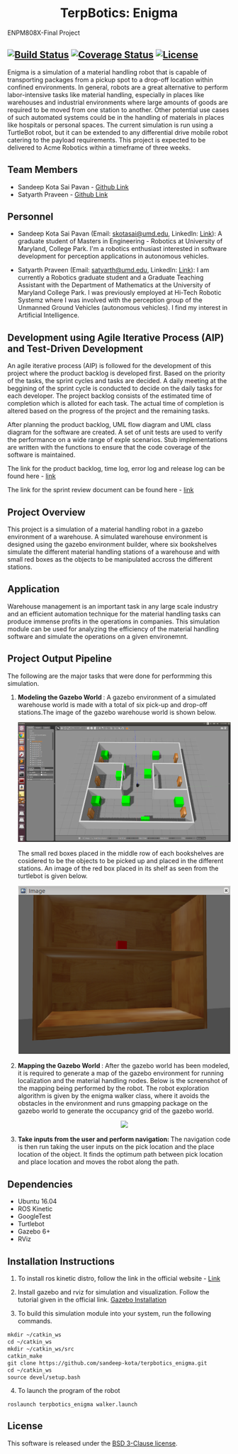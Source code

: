 <h1 align="center"> TerpBotics: Enigma
</h1>
ENPM808X-Final Project

[![Build Status](https://travis-ci.org/sandeep-kota/terpBotics_enigma.svg?branch=week_3)](https://travis-ci.org/sandeep-kota/terpbotics_enigma)
[![Coverage Status](https://coveralls.io/repos/github/sandeep-kota/terpbotics-enigma/badge.svg?branch=week_3)](https://coveralls.io/github/sandeep-kota/terpbotics_enigma?branch=week_3)
[![License](https://img.shields.io/badge/License-BSD%203--Clause-blue.svg)](https://opensource.org/licenses/BSD-3-Clause)
---

Enigma is a simulation of a material handling robot that is capable of transporting packages from a pickup spot to a drop-off location within confined environments. In general, robots are a great alternative to perform labor-intensive tasks like material handling, especially in places like warehouses and industrial environments where large amounts of goods are required to be moved from one station to another. Other potential use cases of such automated systems could be in the handling of materials in places like hospitals or personal spaces. The current simulation is run using a TurtleBot robot, but it can be extended to any differential drive mobile robot catering to the payload requirements. This project is expected to be delivered to Acme Robotics within a timeframe of three weeks.


## Team Members

- Sandeep Kota Sai Pavan - [Github Link](https://github.com/sandeep-kota)
- Satyarth Praveen - [Github Link](https://github.com/satyarth934)

## Personnel

 - Sandeep Kota Sai Pavan (Email: skotasai@umd.edu, LinkedIn: [Link](https://www.linkedin.com/in/sandeepkota341997/)): A graduate student of Masters in Engineering - Robotics at University of Maryland, College Park. I'm a robotics enthusiast interested in software development for perception applications in autonomous vehicles.

  - Satyarth Praveen (Email: satyarth@umd.edu, LinkedIn: [Link](https://www.linkedin.com/in/satyarth934/)): I am currently a Robotics graduate student and a Graduate Teaching Assistant with the Department of Mathematics at the University of Maryland College Park. I was previously employed at Hi-Tech Robotic Systemz where I was involved with the perception group of the Unmanned Ground Vehicles (autonomous vehicles). I find my interest in Artificial Intelligence.

## Development using Agile Iterative Process (AIP) and Test-Driven Development

An agile iterative process (AIP) is followed for the development of this project where the product backlog is developed first. Based on the priority of the tasks, the sprint cycles and tasks are decided. A daily meeting at the beggining of the sprint cycle is conducted to decide on the daily tasks for each developer. The project backlog consists of the estimated time of completion which is alloted for each task. The actual time of completion is altered based on the progress of the project and the remaining tasks.

After planning the product backlog, UML flow diagram and UML class diagram for the software are created. A set of unit tests are used to verify the performance on a wide range of exple scenarios. Stub implementations are written with the functions to ensure that the code coverage of the software is maintained.

The link for the product backlog, time log, error log and release log can be found here - [link](https://docs.google.com/spreadsheets/d/1_W5MeEY2wuFKOgrL02KUvVZgGzwXJrWAY3AVcIMq8zY/edit#gid=241005242) 

The link for the sprint review document can be found here - [link](https://docs.google.com/document/d/1372jK7DAAn1wwATMmXONC1Ds_ZeT41WqeLHxTDLHxzQ/edit?usp=sharing)

## Project Overview

This project is a simulation of a material handling robot in a gazebo environment of a warehouse. A simulated warehouse environment is designed using the gazebo environment builder, where six bookshelves simulate the different material handling stations of a warehouse and with small red boxes as the objects to be manipulated accross the different stations. 

## Application

Warehouse management is an important task in any large scale industry and an efficient automation technique for the material handling tasks can produce immense profits in the operations in companies. This simulation module can be used for analyzing the efficiency of the material handling software and simulate the operations on a given environemnt.    


## Project Output Pipeline

The following are the major tasks that were done for performming this simulation. 
1) <b> Modeling the Gazebo World </b>:
	A gazebo environment of a simulated warehouse world is made with a total of six pick-up and drop-off stations.The image of the gazebo warehouse world is shown below.
		<p align = "center"> 
			<img src ="./data/readme_images/world.png" />
		</p>
	The small red boxes placed in the middle row of each bookshelves are cosidered to be the objects to be picked up and placed in the different stations. An image of the red box placed in its shelf as seen from the turtlebot is given below.
		<p align = "center"> 
			<img src ="./data/readme_images/red_box.png" />
		</p>

2) <b> Mapping the Gazebo World </b>:
	After the gazebo world has been modeled, it is required to generate a map of the gazebo environment for running localization and the material handling nodes. Below is the screenshot of the mapping being performed by the robot. The robot exploration algorithm is given by the
	enigma walker class, where it avoids the obstacles in the environment and runs gmapping package on the gazebo world to generate the occupancy grid of the gazebo world.
		<p align ="center">
			<img src = ".data/readme_images/gmapping.png" />
		</p>

3) <b> Take inputs from the user and perform navigation: </b>
	The navigation code is then run taking the user inputs on the pick location and the place location of the object. It finds the optimum path between pick location and place location and moves the robot along the path.


## Dependencies 

 - Ubuntu 16.04
 - ROS Kinetic
 - GoogleTest
 - Turtlebot
 - Gazebo 6+
 - RViz



## Installation Instructions

1) To install ros kinetic distro, follow the link in the official website - [Link](http://wiki.ros.org/kinetic/Installation)

2) Install gazebo and rviz for simulation and visualization. Follow the tutorial given in the official link. [Gazebo Installation](http://gazebosim.org/tutorials?tut=install_ubuntu&cat=install)

3) To build this simulation module into your system, run the following commands.

```
mkdir ~/catkin_ws
cd ~/catkin_ws
mkdir ~/catkin_ws/src
catkin_make
git clone https://github.com/sandeep-kota/terpbotics_enigma.git
cd ~/catkin_ws
source devel/setup.bash
```
4) To launch the program of the robot 
```
roslaunch terpbotics_enigma walker.launch
 ```
                 

## License

This software is released under the [BSD 3-Clause license](./LICENSE). 
